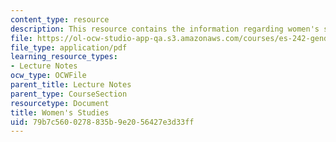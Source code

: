 ```yaml
---
content_type: resource
description: This resource contains the information regarding women's studies.
file: https://ol-ocw-studio-app-qa.s3.amazonaws.com/courses/es-242-gender-issues-in-academics-and-academia-spring-2004/79b7c5600278835b9e2056427e3d33ff_MITES_242S04_ses9.pdf
file_type: application/pdf
learning_resource_types:
- Lecture Notes
ocw_type: OCWFile
parent_title: Lecture Notes
parent_type: CourseSection
resourcetype: Document
title: Women's Studies
uid: 79b7c560-0278-835b-9e20-56427e3d33ff
---
```

